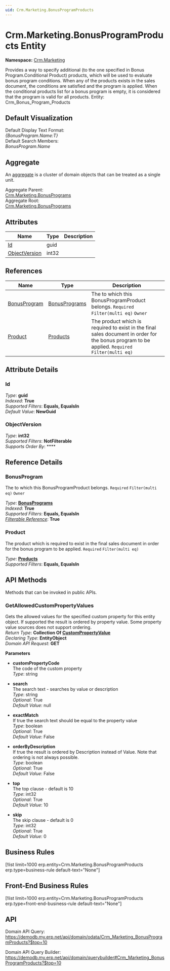 ```yaml
---
uid: Crm.Marketing.BonusProgramProducts
---
```

# Crm.Marketing.BonusProgramProducts Entity

**Namespace:** [Crm.Marketing](Crm.Marketing.md)  

Provides a way to specify additional (to the one specified in Bonus Program.Conditional Product) products, which will be used to evaluate bonus program conditions. When any of the products exists in the sales document, the conditions are satisfied and the program is applied. When the conditional products list for a bonus program is empty, it is considered that the program is valid for all products. Entity: Crm_Bonus_Program_Products

## Default Visualization
Default Display Text Format:  
_{BonusProgram.Name:T}_  
Default Search Members:  
_BonusProgram.Name_  

## Aggregate
An [aggregate](https://docs.erp.net/tech/advanced/concepts/aggregates.html) is a cluster of domain objects that can be treated as a single unit.  

Aggregate Parent:  
[Crm.Marketing.BonusPrograms](Crm.Marketing.BonusPrograms.md)  
Aggregate Root:  
[Crm.Marketing.BonusPrograms](Crm.Marketing.BonusPrograms.md)  

## Attributes

| Name | Type | Description |
| ---- | ---- | --- |
| [Id](Crm.Marketing.BonusProgramProducts.md#id) | guid |  
| [ObjectVersion](Crm.Marketing.BonusProgramProducts.md#objectversion) | int32 |  

## References

| Name | Type | Description |
| ---- | ---- | --- |
| [BonusProgram](Crm.Marketing.BonusProgramProducts.md#bonusprogram) | [BonusPrograms](Crm.Marketing.BonusPrograms.md) | The <see cref="BonusProgram"/> to which this BonusProgramProduct belongs. `Required` `Filter(multi eq)` `Owner` |
| [Product](Crm.Marketing.BonusProgramProducts.md#product) | [Products](General.Products.Products.md) | The product which is required to exist in the final sales document in order for the bonus program to be applied. `Required` `Filter(multi eq)` |


## Attribute Details

### Id

_Type_: **guid**  
_Indexed_: **True**  
_Supported Filters_: **Equals, EqualsIn**  
_Default Value_: **NewGuid**  

### ObjectVersion

_Type_: **int32**  
_Supported Filters_: **NotFilterable**  
_Supports Order By_: ****  


## Reference Details

### BonusProgram

The <see cref="BonusProgram"/> to which this BonusProgramProduct belongs. `Required` `Filter(multi eq)` `Owner`

_Type_: **[BonusPrograms](Crm.Marketing.BonusPrograms.md)**  
_Indexed_: **True**  
_Supported Filters_: **Equals, EqualsIn**  
_[Filterable Reference](https://docs.erp.net/dev/domain-api/filterable-references.html)_: **True**  

### Product

The product which is required to exist in the final sales document in order for the bonus program to be applied. `Required` `Filter(multi eq)`

_Type_: **[Products](General.Products.Products.md)**  
_Supported Filters_: **Equals, EqualsIn**  


## API Methods

Methods that can be invoked in public APIs.

### GetAllowedCustomPropertyValues

Gets the allowed values for the specified custom property for this entity object.              If supported the result is ordered by property value. Some property value sources does not support ordering.  
_Return Type_: **Collection Of [CustomPropertyValue](../data-types.md#general.custompropertyvalue)**  
_Declaring Type_: **EntityObject**  
_Domain API Request_: **GET**  

**Parameters**  
  * **customPropertyCode**  
    The code of the custom property  
    _Type_: string  

  * **search**  
    The search text - searches by value or description  
    _Type_: string  
     _Optional_: True  
    _Default Value_: null  

  * **exactMatch**  
    If true the search text should be equal to the property value  
    _Type_: boolean  
     _Optional_: True  
    _Default Value_: False  

  * **orderByDescription**  
    If true the result is ordered by Description instead of Value. Note that ordering is not always possible.  
    _Type_: boolean  
     _Optional_: True  
    _Default Value_: False  

  * **top**  
    The top clause - default is 10  
    _Type_: int32  
     _Optional_: True  
    _Default Value_: 10  

  * **skip**  
    The skip clause - default is 0  
    _Type_: int32  
     _Optional_: True  
    _Default Value_: 0  



## Business Rules

[!list limit=1000 erp.entity=Crm.Marketing.BonusProgramProducts erp.type=business-rule default-text="None"]

## Front-End Business Rules

[!list limit=1000 erp.entity=Crm.Marketing.BonusProgramProducts erp.type=front-end-business-rule default-text="None"]

## API

Domain API Query:
<https://demodb.my.erp.net/api/domain/odata/Crm_Marketing_BonusProgramProducts?$top=10>

Domain API Query Builder:
<https://demodb.my.erp.net/api/domain/querybuilder#Crm_Marketing_BonusProgramProducts?$top=10>

